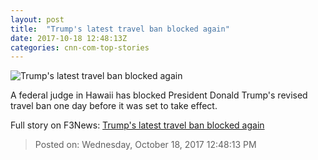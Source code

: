 ```yaml
---
layout: post
title:  "Trump's latest travel ban blocked again"
date: 2017-10-18 12:48:13Z
categories: cnn-com-top-stories
---
```


![Trump's latest travel ban blocked again](http://cdn.cnn.com/cnnnext/dam/assets/171004105926-100417-us-travel-country-ban-flags-super-tease.jpg)

A federal judge in Hawaii has blocked President Donald Trump's revised travel ban one day before it was set to take effect.


Full story on F3News: [Trump's latest travel ban blocked again](http://www.f3nws.com/n/CcrmFD)

> Posted on: Wednesday, October 18, 2017 12:48:13 PM
